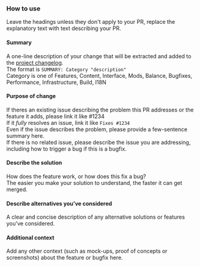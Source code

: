 ### How to use
Leave the headings unless they don't apply to your PR, replace the explanatory text with text describing your PR.

#### Summary
A one-line description of your change that will be extracted and added to the [project changelog](../data/changelog.txt).  
The format is ```SUMMARY: Category "description"```  
Category is one of Features, Content, Interface, Mods, Balance, Bugfixes, Performance, Infrastructure, Build, I18N

#### Purpose of change
If theres an existing issue describing the problem this PR addresses or the feature it adds, please link it like #1234  
If it *fully* resolves an issue, link it like ```Fixes #1234```  
Even if the issue describes the problem, please provide a few-sentence summary here.  
If there is no related issue, please describe the issue you are addressing, including how to trigger a bug if this is a bugfix.

#### Describe the solution
How does the feature work, or how does this fix a bug?  
The easier you make your solution to understand, the faster it can get merged.

#### Describe alternatives you've considered
A clear and concise description of any alternative solutions or features you've considered.

#### Additional context
Add any other context (such as mock-ups, proof of concepts or screenshots) about the feature or bugfix here. 

